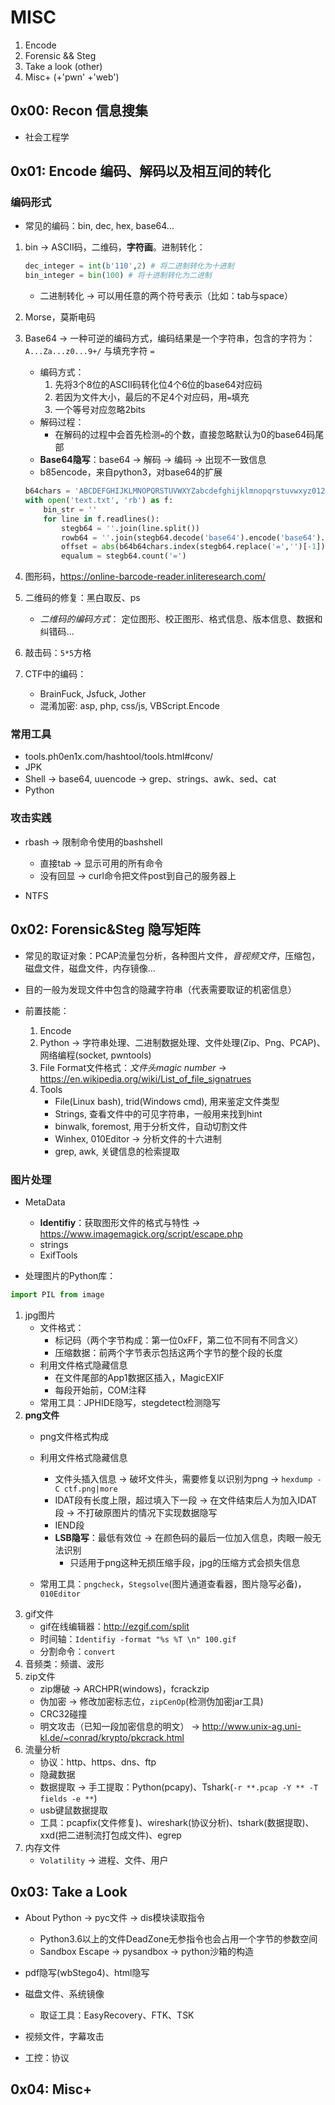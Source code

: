 # MISC

1. Encode
2. Forensic && Steg
3. Take a look (other)
4. Misc+ (+'pwn' +'web')

## 0x00: Recon 信息搜集

- 社会工程学

## 0x01: Encode 编码、解码以及相互间的转化

### 编码形式

- 常见的编码：bin, dec, hex, base64...

1. bin &rarr; ASCII码，二维码，**字符画**。进制转化：
    ```python
    dec_integer = int(b'110',2) # 将二进制转化为十进制
    bin_integer = bin(100) # 将十进制转化为二进制
    ```
    - 二进制转化 &rarr; 可以用任意的两个符号表示（比如：tab与space）

2. Morse，莫斯电码

3. Base64 &rarr; 一种可逆的编码方式，编码结果是一个字符串，包含的字符为：`A...Za...z0...9+/` 与填充字符 `=`
    - 编码方式：
        1. 先将3个8位的ASCII码转化位4个6位的base64对应码
        2. 若因为文件大小，最后的不足4个对应码，用`=`填充
        3. 一个等号对应忽略2bits
    - 解码过程：
        - 在解码的过程中会首先检测`=`的个数，直接忽略默认为0的base64码尾部
    - **Base64隐写**：base64 &rarr; 解码 &rarr; 编码 &rarr; 出现不一致信息
    - b85encode，来自python3，对base64的扩展
    ```python
    b64chars = 'ABCDEFGHIJKLMNOPQRSTUVWXYZabcdefghijklmnopqrstuvwxyz0123456789+/'
    with open('text.txt', 'rb') as f:
        bin_str = ''
        for line in f.readlines():
            stegb64 = ''.join(line.split())
            rowb64 = ''.join(stegb64.decode('base64').encode('base64').split())
            offset = abs(b64b64chars.index(stegb64.replace('=','')[-1])-b64b64chars.index(rowb64.replace('=','')[-1]))
            equalum = stegb64.count('=')
    ```
4. 图形码，https://online-barcode-reader.inliteresearch.com/

5. 二维码的修复：黑白取反、ps
    - *二维码的编码方式*： 定位图形、校正图形、格式信息、版本信息、数据和纠错码...

6. 敲击码：`5*5`方格

7. CTF中的编码：
    - BrainFuck, Jsfuck, Jother
    - 混淆加密: asp, php, css/js, VBScript.Encode

### 常用工具

- tools.ph0en1x.com/hashtool/tools.html#conv/
- JPK
- Shell &rarr; base64, uuencode &rarr; grep、strings、awk、sed、cat
- Python

### 攻击实践

- rbash &rarr; 限制命令使用的bashshell
    - 直接tab &rarr; 显示可用的所有命令
    - 没有回显 &rarr; curl命令把文件post到自己的服务器上

- NTFS

## 0x02: Forensic&Steg 隐写矩阵

- 常见的取证对象：PCAP流量包分析，各种图片文件，*音视频文件*，压缩包，磁盘文件，磁盘文件，内存镜像...

- 目的一般为发现文件中包含的隐藏字符串（代表需要取证的机密信息）

- 前置技能：
    1. Encode
    2. Python &rarr; 字符串处理、二进制数据处理、文件处理(Zip、Png、PCAP)、网络编程(socket, pwntools)
    3. File Format文件格式：*文件头magic number* &rarr; https://en.wikipedia.org/wiki/List_of_file_signatrues
    4. Tools
        - File(Linux bash), trid(Windows cmd), 用来鉴定文件类型
        - Strings, 查看文件中的可见字符串，一般用来找到hint
        - binwalk, foremost, 用于分析文件，自动切割文件
        - Winhex, 010Editor &rarr; 分析文件的十六进制
        - grep, awk, 关键信息的检索提取

### 图片处理

- MetaData
    - **Identifiy**：获取图形文件的格式与特性 &rarr; https://www.imagemagick.org/script/escape.php
    - strings
    - ExifTools

- 处理图片的Python库：
```Python
import PIL from image
```

1. jpg图片
    - 文件格式：
        - 标记码（两个字节构成：第一位0xFF，第二位不同有不同含义）
        - 压缩数据：前两个字节表示包括这两个字节的整个段的长度
    - 利用文件格式隐藏信息
        - 在文件尾部的App1数据区插入，MagicEXIF
        - 每段开始前，COM注释
    - 常用工具：JPHIDE隐写，stegdetect检测隐写
2. **png文件**
    - png文件格式构成

    - 利用文件格式隐藏信息
        - 文件头插入信息 &rarr; 破坏文件头，需要修复以识别为png &rarr; `hexdump -C ctf.png|more`
        - IDAT段有长度上限，超过填入下一段 &rarr; 在文件结束后人为加入IDAT段 &rarr; 不打破原图片的情况下实现数据隐写
        - IEND段
        - **LSB隐写**：最低有效位 &rarr; 在颜色码的最后一位加入信息，肉眼一般无法识别
            - 只适用于png这种无损压缩手段，jpg的压缩方式会损失信息
    - 常用工具：`pngcheck`，`Stegsolve`(图片通道查看器，图片隐写必备)，`010Editor`
3. gif文件
    - gif在线编辑器：http://ezgif.com/split
    - 时间轴：`Identifiy -format "%s %T \n" 100.gif`
    - 分割命令：`convert`
4. 音频类：频谱、波形
5. zip文件
    - zip爆破 &rarr; ARCHPR(windows)，fcrackzip
    - 伪加密 &rarr; 修改加密标志位，`zipCenOp`(检测伪加密jar工具)
    - CRC32碰撞
    - 明文攻击（已知一段加密信息的明文） &rarr; http://www.unix-ag.uni-kl.de/~conrad/krypto/pkcrack.html
6. 流量分析
    - 协议：http、https、dns、ftp
    - 隐藏数据
    - 数据提取 &rarr; 手工提取：Python(pcapy)、Tshark(`-r **.pcap -Y ** -T fields -e **`)
    - usb键鼠数据提取
    - 工具：pcapfix(文件修复)、wireshark(协议分析)、tshark(数据提取)、xxd(把二进制流打包成文件)、egrep
7. 内存文件
    - `Volatility` &rarr; 进程、文件、用户

## 0x03: Take a Look

- About Python &rarr; pyc文件 &rarr; dis模块读取指令
    - Python3.6以上的文件DeadZone无参指令也会占用一个字节的参数空间
    - Sandbox Escape &rarr; pysandbox &rarr; python沙箱的构造

- pdf隐写(wbStego4)、html隐写

- 磁盘文件、系统镜像
    - 取证工具：EasyRecovery、FTK、TSK

- 视频文件，字幕攻击

- 工控：协议

## 0x04: Misc+
